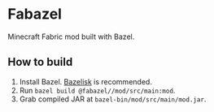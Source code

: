 # Fabazel

Minecraft Fabric mod built with Bazel.

## How to build

1. Install Bazel. [Bazelisk](https://github.com/bazelbuild/bazelisk) is recommended.
2. Run `bazel build @fabazel//mod/src/main:mod`.
3. Grab compiled JAR at `bazel-bin/mod/src/main/mod.jar`.
